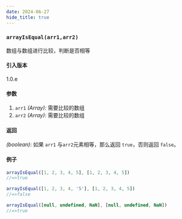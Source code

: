 ```yaml
---
date: 2024-06-27
hide_title: true
---
```

<h3>
  <code>arrayIsEqual(arr1,arr2)</code>
</h3>
数组与数组进行比较，判断是否相等

#### 引入版本

1.0.e

#### 参数

1. `arr1` *(Array)*: 需要比较的数组
2. `arr2` *(Array)*: 需要比较的数组

#### 返回

*(boolean)*: 如果 `arr1` 与`arr2`元素相等，那么返回 `true`，否则返回 `false`。

#### 例子

````javascript
arrayIsEqual([1, 2, 3, 4, 5], [1, 2, 3, 4, 5])
//=>true

arrayIsEqual([1, 2, 3, 4, '5'], [1, 2, 3, 4, 5])
//=>false

arrayIsEqual([null, undefined, NaN], [null, undefined, NaN])
//=>true
````

